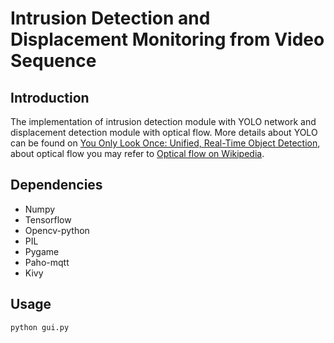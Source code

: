 # Intrusion Detection and Displacement Monitoring from Video Sequence

  ## Introduction
 The implementation of intrusion detection module with YOLO network and displacement detection module with optical flow. More details about YOLO can be found on [You Only Look Once: Unified, Real-Time Object Detection](https://arxiv.org/abs/1506.02640), about optical flow you may refer to [Optical flow on Wikipedia](https://en.wikipedia.org/wiki/Optical_flow).
  
  ## Dependencies
  * Numpy
  * Tensorflow
  * Opencv-python
  * PIL
  * Pygame
  * Paho-mqtt
  * Kivy

  ## Usage
  ```
  python gui.py
  ```
